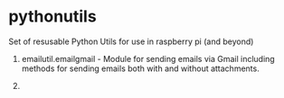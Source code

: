 # pythonutils
Set of resusable Python Utils for use in raspberry pi (and beyond) 

1) emailutil.emailgmail - Module for sending emails via Gmail including methods for sending emails both with and without attachments.

2) 

